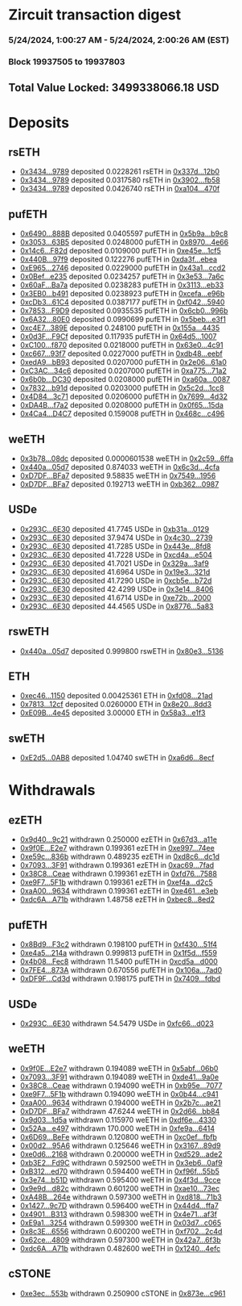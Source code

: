 # Zircuit transaction digest
### 5/24/2024, 1:00:27 AM - 5/24/2024, 2:00:26 AM (EST)
### Block 19937505 to 19937803

## Total Value Locked: 3499338066.18 USD

# Deposits
## rsETH
- [0x3434...9789](https://etherscan.io/address/0x34349c5569e7B846c3558961552D2202760A9789) deposited 0.0228261 rsETH in [0x337d...12b0](https://etherscan.io/tx/0x34349c5569e7B846c3558961552D2202760A9789)
- [0x3434...9789](https://etherscan.io/address/0x34349c5569e7B846c3558961552D2202760A9789) deposited 0.0317580 rsETH in [0x3902...fb58](https://etherscan.io/tx/0x34349c5569e7B846c3558961552D2202760A9789)
- [0x3434...9789](https://etherscan.io/address/0x34349c5569e7B846c3558961552D2202760A9789) deposited 0.0426740 rsETH in [0xa104...470f](https://etherscan.io/tx/0x34349c5569e7B846c3558961552D2202760A9789)
## pufETH
- [0x6490...888B](https://etherscan.io/address/0x6490Eb59442D47b829D23D4F9294a0F88901888B) deposited 0.0405597 pufETH in [0x5b9a...b9c8](https://etherscan.io/tx/0x6490Eb59442D47b829D23D4F9294a0F88901888B)
- [0x3053...63B5](https://etherscan.io/address/0x30536Cd8Bb4F34607065DB007631Aa8A322a63B5) deposited 0.0248000 pufETH in [0x8970...4e66](https://etherscan.io/tx/0x30536Cd8Bb4F34607065DB007631Aa8A322a63B5)
- [0x14c6...F82d](https://etherscan.io/address/0x14c686a3c077f089a60340a463647F70d104F82d) deposited 0.0109000 pufETH in [0xe45e...1cf5](https://etherscan.io/tx/0x14c686a3c077f089a60340a463647F70d104F82d)
- [0x440B...97f9](https://etherscan.io/address/0x440B561a679d75d597c6eE2a6aaeC8055F8f97f9) deposited 0.122276 pufETH in [0xda3f...ebea](https://etherscan.io/tx/0x440B561a679d75d597c6eE2a6aaeC8055F8f97f9)
- [0xE965...2746](https://etherscan.io/address/0xE965f4b8E51DA5f785286c4AF0b32649c5952746) deposited 0.0229000 pufETH in [0x43a1...ccd2](https://etherscan.io/tx/0xE965f4b8E51DA5f785286c4AF0b32649c5952746)
- [0x0Bef...e235](https://etherscan.io/address/0x0Bef1c0BA17363136484bfb8fDA731175AdEe235) deposited 0.0234257 pufETH in [0x3e53...7a6c](https://etherscan.io/tx/0x0Bef1c0BA17363136484bfb8fDA731175AdEe235)
- [0x60aF...Ba7a](https://etherscan.io/address/0x60aFCdEE1d6083E37afd12a80e3d0f040320Ba7a) deposited 0.0238283 pufETH in [0x3113...eb33](https://etherscan.io/tx/0x60aFCdEE1d6083E37afd12a80e3d0f040320Ba7a)
- [0x3EB0...b491](https://etherscan.io/address/0x3EB00bd9EC638852cDcDD43080c5A16A86ceb491) deposited 0.0238923 pufETH in [0xcefa...e96b](https://etherscan.io/tx/0x3EB00bd9EC638852cDcDD43080c5A16A86ceb491)
- [0xcDb3...61C4](https://etherscan.io/address/0xcDb3c5b187F70e6D72e1814e7BBCaeDFAFfA61C4) deposited 0.0387177 pufETH in [0xf042...5940](https://etherscan.io/tx/0xcDb3c5b187F70e6D72e1814e7BBCaeDFAFfA61C4)
- [0x7853...F9D9](https://etherscan.io/address/0x7853bEE5346A974aE7DD74c14ae498353c19F9D9) deposited 0.0935535 pufETH in [0x6cb0...996b](https://etherscan.io/tx/0x7853bEE5346A974aE7DD74c14ae498353c19F9D9)
- [0x6A32...80E0](https://etherscan.io/address/0x6A3259D045B0c4BbbDd9b561BDa1Adddc62180E0) deposited 0.0990699 pufETH in [0x5beb...e3f1](https://etherscan.io/tx/0x6A3259D045B0c4BbbDd9b561BDa1Adddc62180E0)
- [0xc4E7...389E](https://etherscan.io/address/0xc4E74d621C7c95D6fA4c80BD5335ce27AFF4389E) deposited 0.248100 pufETH in [0x155a...4435](https://etherscan.io/tx/0xc4E74d621C7c95D6fA4c80BD5335ce27AFF4389E)
- [0x0d3F...F9Cf](https://etherscan.io/address/0x0d3F62Dd647c61414c283Bee1E836Cf60751F9Cf) deposited 0.117935 pufETH in [0x64d5...1007](https://etherscan.io/tx/0x0d3F62Dd647c61414c283Bee1E836Cf60751F9Cf)
- [0xC100...f870](https://etherscan.io/address/0xC1008f8C3A5Efaacf80c3B692edb531f2F93f870) deposited 0.0218000 pufETH in [0x63e0...4c91](https://etherscan.io/tx/0xC1008f8C3A5Efaacf80c3B692edb531f2F93f870)
- [0xc667...93f7](https://etherscan.io/address/0xc6675830B0945Ff5A6f96C1d17658FA9883f93f7) deposited 0.0227000 pufETH in [0xdb48...eebf](https://etherscan.io/tx/0xc6675830B0945Ff5A6f96C1d17658FA9883f93f7)
- [0xedA9...bB93](https://etherscan.io/address/0xedA9fbC8D693713123A47B43E51D235fC72cbB93) deposited 0.0207000 pufETH in [0x2e06...61a0](https://etherscan.io/tx/0xedA9fbC8D693713123A47B43E51D235fC72cbB93)
- [0xC3AC...34c6](https://etherscan.io/address/0xC3AC58Dba7d26aA00C32d05cbb3eB5730b4334c6) deposited 0.0207000 pufETH in [0xa775...71a2](https://etherscan.io/tx/0xC3AC58Dba7d26aA00C32d05cbb3eB5730b4334c6)
- [0x6b0b...DC30](https://etherscan.io/address/0x6b0b8aa4C329857240Def9f38A0dd1003555DC30) deposited 0.0208000 pufETH in [0xa60a...0087](https://etherscan.io/tx/0x6b0b8aa4C329857240Def9f38A0dd1003555DC30)
- [0x7832...b91d](https://etherscan.io/address/0x7832EA3fE62204584b9448c1904D2e1A0345b91d) deposited 0.0203000 pufETH in [0x5c2d...1cc8](https://etherscan.io/tx/0x7832EA3fE62204584b9448c1904D2e1A0345b91d)
- [0x4D84...3c71](https://etherscan.io/address/0x4D84a830e5c252b611B9467954aD7DAb89e33c71) deposited 0.0206000 pufETH in [0x7699...4d32](https://etherscan.io/tx/0x4D84a830e5c252b611B9467954aD7DAb89e33c71)
- [0xDA4B...f7a2](https://etherscan.io/address/0xDA4Be1E9f359FDDbd4acE2Bc61ed4C962D2ff7a2) deposited 0.0208000 pufETH in [0x0f65...15da](https://etherscan.io/tx/0xDA4Be1E9f359FDDbd4acE2Bc61ed4C962D2ff7a2)
- [0x4Ca4...D4C7](https://etherscan.io/address/0x4Ca421Fd115d15879314796231d52527B556D4C7) deposited 0.159008 pufETH in [0x468c...c496](https://etherscan.io/tx/0x4Ca421Fd115d15879314796231d52527B556D4C7)
## weETH
- [0x3b78...08dc](https://etherscan.io/address/0x3b78637E124f302cA73257Ea6bABC705ac0208dc) deposited 0.0000601538 weETH in [0x2c59...6ffa](https://etherscan.io/tx/0x3b78637E124f302cA73257Ea6bABC705ac0208dc)
- [0x440a...05d7](https://etherscan.io/address/0x440a30Ccb4199e985DFA18a5AC3cef749e3905d7) deposited 0.874033 weETH in [0x6c3d...4cfa](https://etherscan.io/tx/0x440a30Ccb4199e985DFA18a5AC3cef749e3905d7)
- [0xD7DF...BFa7](https://etherscan.io/address/0xD7DF7E085214743530afF339aFC420c7c720BFa7) deposited 9.58835 weETH in [0x7549...1956](https://etherscan.io/tx/0xD7DF7E085214743530afF339aFC420c7c720BFa7)
- [0xD7DF...BFa7](https://etherscan.io/address/0xD7DF7E085214743530afF339aFC420c7c720BFa7) deposited 0.192713 weETH in [0xb362...0987](https://etherscan.io/tx/0xD7DF7E085214743530afF339aFC420c7c720BFa7)
## USDe
- [0x293C...6E30](https://etherscan.io/address/0x293C6937D8D82e05B01335F7B33FBA0c8e256E30) deposited 41.7745 USDe in [0xb31a...0129](https://etherscan.io/tx/0x293C6937D8D82e05B01335F7B33FBA0c8e256E30)
- [0x293C...6E30](https://etherscan.io/address/0x293C6937D8D82e05B01335F7B33FBA0c8e256E30) deposited 37.9474 USDe in [0x4c30...2739](https://etherscan.io/tx/0x293C6937D8D82e05B01335F7B33FBA0c8e256E30)
- [0x293C...6E30](https://etherscan.io/address/0x293C6937D8D82e05B01335F7B33FBA0c8e256E30) deposited 41.7285 USDe in [0x443e...8fd8](https://etherscan.io/tx/0x293C6937D8D82e05B01335F7B33FBA0c8e256E30)
- [0x293C...6E30](https://etherscan.io/address/0x293C6937D8D82e05B01335F7B33FBA0c8e256E30) deposited 41.7228 USDe in [0xcd4a...e504](https://etherscan.io/tx/0x293C6937D8D82e05B01335F7B33FBA0c8e256E30)
- [0x293C...6E30](https://etherscan.io/address/0x293C6937D8D82e05B01335F7B33FBA0c8e256E30) deposited 41.7021 USDe in [0x329a...3af9](https://etherscan.io/tx/0x293C6937D8D82e05B01335F7B33FBA0c8e256E30)
- [0x293C...6E30](https://etherscan.io/address/0x293C6937D8D82e05B01335F7B33FBA0c8e256E30) deposited 41.6964 USDe in [0x19e3...321d](https://etherscan.io/tx/0x293C6937D8D82e05B01335F7B33FBA0c8e256E30)
- [0x293C...6E30](https://etherscan.io/address/0x293C6937D8D82e05B01335F7B33FBA0c8e256E30) deposited 41.7290 USDe in [0xcb5e...b72d](https://etherscan.io/tx/0x293C6937D8D82e05B01335F7B33FBA0c8e256E30)
- [0x293C...6E30](https://etherscan.io/address/0x293C6937D8D82e05B01335F7B33FBA0c8e256E30) deposited 42.4299 USDe in [0x3e14...8406](https://etherscan.io/tx/0x293C6937D8D82e05B01335F7B33FBA0c8e256E30)
- [0x293C...6E30](https://etherscan.io/address/0x293C6937D8D82e05B01335F7B33FBA0c8e256E30) deposited 41.6714 USDe in [0xe72b...2000](https://etherscan.io/tx/0x293C6937D8D82e05B01335F7B33FBA0c8e256E30)
- [0x293C...6E30](https://etherscan.io/address/0x293C6937D8D82e05B01335F7B33FBA0c8e256E30) deposited 44.4565 USDe in [0x8776...5a83](https://etherscan.io/tx/0x293C6937D8D82e05B01335F7B33FBA0c8e256E30)
## rswETH
- [0x440a...05d7](https://etherscan.io/address/0x440a30Ccb4199e985DFA18a5AC3cef749e3905d7) deposited 0.999800 rswETH in [0x80e3...5136](https://etherscan.io/tx/0x440a30Ccb4199e985DFA18a5AC3cef749e3905d7)
## ETH
- [0xec46...1150](https://etherscan.io/address/0xec46343F09D74f5FB73ce30e64de43D9F8d41150) deposited 0.00425361 ETH in [0xfd08...21ad](https://etherscan.io/tx/0xec46343F09D74f5FB73ce30e64de43D9F8d41150)
- [0x7813...12cf](https://etherscan.io/address/0x7813585ed7aD3f78701cF4414Eac499A2A8112cf) deposited 0.0260000 ETH in [0x8e20...8dd3](https://etherscan.io/tx/0x7813585ed7aD3f78701cF4414Eac499A2A8112cf)
- [0xE09B...4e45](https://etherscan.io/address/0xE09B41d2B6e21C9ea87fd20fa9720B08E8894e45) deposited 3.00000 ETH in [0x58a3...e1f3](https://etherscan.io/tx/0xE09B41d2B6e21C9ea87fd20fa9720B08E8894e45)
## swETH
- [0xE2d5...0AB8](https://etherscan.io/address/0xE2d5b3a6b6aaEaA52bab0FEE67300aeb66960AB8) deposited 1.04740 swETH in [0xa6d6...8ecf](https://etherscan.io/tx/0xE2d5b3a6b6aaEaA52bab0FEE67300aeb66960AB8)
# Withdrawals
## ezETH
- [0x9d40...9c21](https://etherscan.io/address/0x9d40593DcFd78c47DAD44165225afB80aa309c21) withdrawn 0.250000 ezETH in [0x67d3...a11e](https://etherscan.io/tx/0x9d40593DcFd78c47DAD44165225afB80aa309c21)
- [0x9f0E...E2e7](https://etherscan.io/address/0x9f0E743Be7D826bAc67A0F14160370281CABE2e7) withdrawn 0.199361 ezETH in [0xe997...74ee](https://etherscan.io/tx/0x9f0E743Be7D826bAc67A0F14160370281CABE2e7)
- [0xe59c...836b](https://etherscan.io/address/0xe59c265a2d56174B0B61936Ba23fA00D4fef836b) withdrawn 0.489235 ezETH in [0xd8c6...dc1d](https://etherscan.io/tx/0xe59c265a2d56174B0B61936Ba23fA00D4fef836b)
- [0x7093...3F91](https://etherscan.io/address/0x7093F7A61F1B74b712853553E918094703643F91) withdrawn 0.199361 ezETH in [0xac69...7fad](https://etherscan.io/tx/0x7093F7A61F1B74b712853553E918094703643F91)
- [0x38C8...Ceae](https://etherscan.io/address/0x38C8890A078C7C3B94F6e89b5e7523b81004Ceae) withdrawn 0.199361 ezETH in [0xfd76...7588](https://etherscan.io/tx/0x38C8890A078C7C3B94F6e89b5e7523b81004Ceae)
- [0xe9F7...5F1b](https://etherscan.io/address/0xe9F72CCb81d4D3dAa3F7Cc0c906b9Bd972bD5F1b) withdrawn 0.199361 ezETH in [0xef4a...d2c5](https://etherscan.io/tx/0xe9F72CCb81d4D3dAa3F7Cc0c906b9Bd972bD5F1b)
- [0xaA00...9634](https://etherscan.io/address/0xaA0087B8d63a44ce80477833a5b5AF6b8ba79634) withdrawn 0.199361 ezETH in [0xe461...e3eb](https://etherscan.io/tx/0xaA0087B8d63a44ce80477833a5b5AF6b8ba79634)
- [0xdc6A...A71b](https://etherscan.io/address/0xdc6A21F54623306f65f0C54aB0E5CDd6f11bA71b) withdrawn 1.48758 ezETH in [0xbec8...8ed2](https://etherscan.io/tx/0xdc6A21F54623306f65f0C54aB0E5CDd6f11bA71b)
## pufETH
- [0x8Bd9...F3c2](https://etherscan.io/address/0x8Bd9DAc9A4119B406f99BF3CAdFA1190167EF3c2) withdrawn 0.198100 pufETH in [0xf430...51f4](https://etherscan.io/tx/0x8Bd9DAc9A4119B406f99BF3CAdFA1190167EF3c2)
- [0xe4a5...214a](https://etherscan.io/address/0xe4a5B241F97a328E36556e05D28a95C02a57214a) withdrawn 0.999813 pufETH in [0x1f5d...f559](https://etherscan.io/tx/0xe4a5B241F97a328E36556e05D28a95C02a57214a)
- [0x4b08...Fec8](https://etherscan.io/address/0x4b08d2f583C119902ef5599BC30396F83865Fec8) withdrawn 11.5400 pufETH in [0xcd5a...d000](https://etherscan.io/tx/0x4b08d2f583C119902ef5599BC30396F83865Fec8)
- [0x7FE4...873A](https://etherscan.io/address/0x7FE4a6f6d37774E89568b31fA727176397d8873A) withdrawn 0.670556 pufETH in [0x106a...7ad0](https://etherscan.io/tx/0x7FE4a6f6d37774E89568b31fA727176397d8873A)
- [0xDF9F...Cd3d](https://etherscan.io/address/0xDF9F4B47C892648538D3113a585bB2AD2154Cd3d) withdrawn 0.198175 pufETH in [0x7409...fdbd](https://etherscan.io/tx/0xDF9F4B47C892648538D3113a585bB2AD2154Cd3d)
## USDe
- [0x293C...6E30](https://etherscan.io/address/0x293C6937D8D82e05B01335F7B33FBA0c8e256E30) withdrawn 54.5479 USDe in [0xfc66...d023](https://etherscan.io/tx/0x293C6937D8D82e05B01335F7B33FBA0c8e256E30)
## weETH
- [0x9f0E...E2e7](https://etherscan.io/address/0x9f0E743Be7D826bAc67A0F14160370281CABE2e7) withdrawn 0.194089 weETH in [0x5abf...06b0](https://etherscan.io/tx/0x9f0E743Be7D826bAc67A0F14160370281CABE2e7)
- [0x7093...3F91](https://etherscan.io/address/0x7093F7A61F1B74b712853553E918094703643F91) withdrawn 0.194089 weETH in [0xde41...9a0e](https://etherscan.io/tx/0x7093F7A61F1B74b712853553E918094703643F91)
- [0x38C8...Ceae](https://etherscan.io/address/0x38C8890A078C7C3B94F6e89b5e7523b81004Ceae) withdrawn 0.194090 weETH in [0xb95e...7077](https://etherscan.io/tx/0x38C8890A078C7C3B94F6e89b5e7523b81004Ceae)
- [0xe9F7...5F1b](https://etherscan.io/address/0xe9F72CCb81d4D3dAa3F7Cc0c906b9Bd972bD5F1b) withdrawn 0.194090 weETH in [0x0b44...c941](https://etherscan.io/tx/0xe9F72CCb81d4D3dAa3F7Cc0c906b9Bd972bD5F1b)
- [0xaA00...9634](https://etherscan.io/address/0xaA0087B8d63a44ce80477833a5b5AF6b8ba79634) withdrawn 0.194000 weETH in [0x2b7c...ae21](https://etherscan.io/tx/0xaA0087B8d63a44ce80477833a5b5AF6b8ba79634)
- [0xD7DF...BFa7](https://etherscan.io/address/0xD7DF7E085214743530afF339aFC420c7c720BFa7) withdrawn 47.6244 weETH in [0x2d66...bb84](https://etherscan.io/tx/0xD7DF7E085214743530afF339aFC420c7c720BFa7)
- [0x9d03...1d5a](https://etherscan.io/address/0x9d0315009f9c1b73197BF5A8d56927015De81d5a) withdrawn 0.115970 weETH in [0xdf6e...4330](https://etherscan.io/tx/0x9d0315009f9c1b73197BF5A8d56927015De81d5a)
- [0x52Aa...e497](https://etherscan.io/address/0x52Aa899454998Be5b000Ad077a46Bbe360F4e497) withdrawn 170.000 weETH in [0xfe9a...6414](https://etherscan.io/tx/0x52Aa899454998Be5b000Ad077a46Bbe360F4e497)
- [0x6D69...BeFe](https://etherscan.io/address/0x6D6963304F17c3997026045E6539A305ee28BeFe) withdrawn 0.120800 weETH in [0xc0ef...fbfb](https://etherscan.io/tx/0x6D6963304F17c3997026045E6539A305ee28BeFe)
- [0x00d2...95A6](https://etherscan.io/address/0x00d2f5F88c4a06d5f78a7B05f40296FF0C4695A6) withdrawn 0.125646 weETH in [0x3167...89d9](https://etherscan.io/tx/0x00d2f5F88c4a06d5f78a7B05f40296FF0C4695A6)
- [0xe0d6...2168](https://etherscan.io/address/0xe0d60d1D74618af2A7DFEf5FFc6850fe04352168) withdrawn 0.200000 weETH in [0xd529...ade2](https://etherscan.io/tx/0xe0d60d1D74618af2A7DFEf5FFc6850fe04352168)
- [0xb3E2...Fd9C](https://etherscan.io/address/0xb3E2322b7507f47A55019c2eAAA1e954bE99Fd9C) withdrawn 0.592500 weETH in [0x3eb6...0af9](https://etherscan.io/tx/0xb3E2322b7507f47A55019c2eAAA1e954bE99Fd9C)
- [0xB312...ed70](https://etherscan.io/address/0xB3129a2aa3580db58B02dA0C617F94904C16ed70) withdrawn 0.594400 weETH in [0xf96f...55b5](https://etherscan.io/tx/0xB3129a2aa3580db58B02dA0C617F94904C16ed70)
- [0x3e74...b51D](https://etherscan.io/address/0x3e74bfCece045907f1391BF3142c015B3095b51D) withdrawn 0.595400 weETH in [0x4f3d...9cce](https://etherscan.io/tx/0x3e74bfCece045907f1391BF3142c015B3095b51D)
- [0x9e9d...d82c](https://etherscan.io/address/0x9e9dfFB991f9C8a29235EEC5BC652BCd31dEd82c) withdrawn 0.601200 weETH in [0xae10...73ec](https://etherscan.io/tx/0x9e9dfFB991f9C8a29235EEC5BC652BCd31dEd82c)
- [0xA48B...264e](https://etherscan.io/address/0xA48B0C34d5119882952Fc7663FAFD4d12646264e) withdrawn 0.597300 weETH in [0xd818...71b3](https://etherscan.io/tx/0xA48B0C34d5119882952Fc7663FAFD4d12646264e)
- [0x1427...9c7D](https://etherscan.io/address/0x142769F06e9ed0fA58BDee540BE49014fE0c9c7D) withdrawn 0.596400 weETH in [0x44d4...ffa7](https://etherscan.io/tx/0x142769F06e9ed0fA58BDee540BE49014fE0c9c7D)
- [0x4901...B313](https://etherscan.io/address/0x4901e5f59a4B0A29310322e38C15a68CEFdFB313) withdrawn 0.598300 weETH in [0x4e71...af3f](https://etherscan.io/tx/0x4901e5f59a4B0A29310322e38C15a68CEFdFB313)
- [0xE9a1...3254](https://etherscan.io/address/0xE9a10e35Eb3B4B04A325Fa12aE601239B8AF3254) withdrawn 0.599300 weETH in [0x03d7...c065](https://etherscan.io/tx/0xE9a10e35Eb3B4B04A325Fa12aE601239B8AF3254)
- [0x8c3E...6556](https://etherscan.io/address/0x8c3EB0f837a8f567Be6dd9328a47BE9654076556) withdrawn 0.600200 weETH in [0xf702...2c4d](https://etherscan.io/tx/0x8c3EB0f837a8f567Be6dd9328a47BE9654076556)
- [0x62ce...4809](https://etherscan.io/address/0x62ce88ADa242d85fc9E094e19499DD605d114809) withdrawn 0.597300 weETH in [0x42a7...6f3b](https://etherscan.io/tx/0x62ce88ADa242d85fc9E094e19499DD605d114809)
- [0xdc6A...A71b](https://etherscan.io/address/0xdc6A21F54623306f65f0C54aB0E5CDd6f11bA71b) withdrawn 0.482600 weETH in [0x1240...4efc](https://etherscan.io/tx/0xdc6A21F54623306f65f0C54aB0E5CDd6f11bA71b)
## cSTONE
- [0xe3ec...553b](https://etherscan.io/address/0xe3ec3b0C9f70DD5cf57a02367bf5810FF9cC553b) withdrawn 0.250900 cSTONE in [0x873e...c961](https://etherscan.io/tx/0xe3ec3b0C9f70DD5cf57a02367bf5810FF9cC553b)
